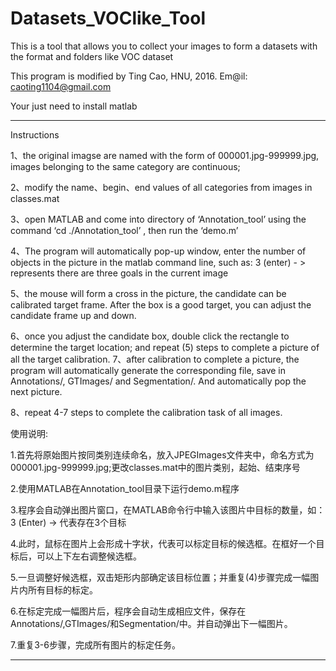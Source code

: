 # Datasets_VOClike_Tool
This is a tool that allows you to collect your images to form a datasets with the format and folders like VOC dataset 

This program is modified by Ting Cao, HNU, 2016.
Em@il: caoting1104@gmail.com

Your just need to install matlab

--------------------------------------------------------------
Instructions

1、the original imagse are named with the form of 000001.jpg-999999.jpg, images belonging to the same category are continuous;

2、modify the name、begin、end values of all categories from images in classes.mat

3、open MATLAB and come into directory of ‘Annotation_tool’ using the command ‘cd ./Annotation_tool’ , then run the ‘demo.m’ 

4、The program will automatically pop-up window, enter the number of objects in the picture in the matlab command line, 
   such as: 3 (enter) - > represents there are three goals in the current image
   
5、the mouse will form a cross in the picture, the candidate can be calibrated target frame. After the box is a good target,      you can adjust the candidate frame up and down.

6、once you adjust the candidate box, double click the rectangle to determine the target location; and repeat (5) steps to        complete a picture of all the target calibration.
7、after calibration to complete a picture, the program will automatically generate the corresponding file, save in               Annotations/, GTImages/ and Segmentation/. And automatically pop the next picture.

8、repeat 4-7 steps to complete the calibration task of all images.

使用说明:

1.首先将原始图片按同类别连续命名，放入JPEGImages文件夹中，命名方式为000001.jpg-999999.jpg;更改classes.mat中的图片类别，起始、结束序号

2.使用MATLAB在Annotation_tool目录下运行demo.m程序

3.程序会自动弹出图片窗口，在MATLAB命令行中输入该图片中目标的数量，如：3 (Enter) -> 代表存在3个目标

4.此时，鼠标在图片上会形成十字状，代表可以标定目标的候选框。在框好一个目标后，可以上下左右调整候选框。

5.一旦调整好候选框，双击矩形内部确定该目标位置；并重复(4)步骤完成一幅图片内所有目标的标定。

6.在标定完成一幅图片后，程序会自动生成相应文件，保存在Annotations/,GTImages/和Segmentation/中。并自动弹出下一幅图片。

7.重复3-6步骤，完成所有图片的标定任务。

--------------------------------------------------------------

